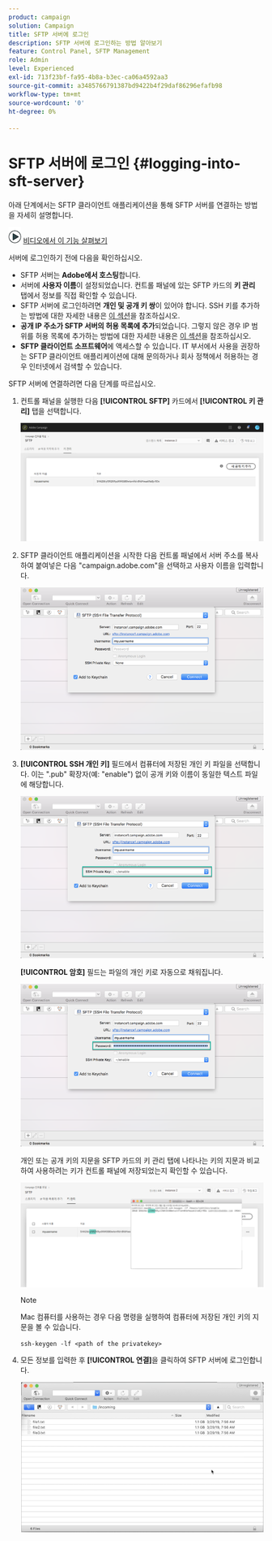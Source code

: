 ```yaml
---
product: campaign
solution: Campaign
title: SFTP 서버에 로그인
description: SFTP 서버에 로그인하는 방법 알아보기
feature: Control Panel, SFTP Management
role: Admin
level: Experienced
exl-id: 713f23bf-fa95-4b8a-b3ec-ca06a4592aa3
source-git-commit: a3485766791387bd9422b4f29daf86296efafb98
workflow-type: tm+mt
source-wordcount: '0'
ht-degree: 0%

---
```


# SFTP 서버에 로그인 {#logging-into-sft-server}

아래 단계에서는 SFTP 클라이언트 애플리케이션을 통해 SFTP 서버를 연결하는 방법을 자세히 설명합니다.

![](assets/do-not-localize/how-to-video.png) [ 비디오에서 이 기능 살펴보기](https://video.tv.adobe.com/v/27263?quality=12)

서버에 로그인하기 전에 다음을 확인하십시오.

* SFTP 서버는 **Adobe에서 호스팅**&#x200B;합니다.
* 서버에 **사용자 이름**&#x200B;이 설정되었습니다. 컨트롤 패널에 있는 SFTP 카드의 **키 관리** 탭에서 정보를 직접 확인할 수 있습니다.
* SFTP 서버에 로그인하려면 **개인 및 공개 키 쌍**&#x200B;이 있어야 합니다. SSH 키를 추가하는 방법에 대한 자세한 내용은 [이 섹션](../../sftp/using/key-management.md)을 참조하십시오.
* **공개 IP 주소가 SFTP 서버의 허용 목록에 추가**&#x200B;되었습니다. 그렇지 않은 경우 IP 범위를 허용 목록에 추가하는 방법에 대한 자세한 내용은 [이 섹션](../../sftp/using/ip-range-allow-listing.md)을 참조하십시오.
* **SFTP 클라이언트 소프트웨어**&#x200B;에 액세스할 수 있습니다. IT 부서에서 사용을 권장하는 SFTP 클라이언트 애플리케이션에 대해 문의하거나 회사 정책에서 허용하는 경우 인터넷에서 검색할 수 있습니다.

SFTP 서버에 연결하려면 다음 단계를 따르십시오.

1. 컨트롤 패널을 실행한 다음 **[!UICONTROL SFTP]** 카드에서 **[!UICONTROL 키 관리]** 탭을 선택합니다.

   ![](assets/sftp_card.png)

1. SFTP 클라이언트 애플리케이션을 시작한 다음 컨트롤 패널에서 서버 주소를 복사하여 붙여넣은 다음 &quot;campaign.adobe.com&quot;을 선택하고 사용자 이름을 입력합니다.

   ![](assets/do-not-localize/connect1.png)

1. **[!UICONTROL SSH 개인 키]** 필드에서 컴퓨터에 저장된 개인 키 파일을 선택합니다. 이는 &quot;.pub&quot; 확장자(예: &quot;enable&quot;) 없이 공개 키와 이름이 동일한 텍스트 파일에 해당합니다.

   ![](assets/do-not-localize/connect2.png)

   **[!UICONTROL 암호]** 필드는 파일의 개인 키로 자동으로 채워집니다.

   ![](assets/do-not-localize/connect3.png)

   개인 또는 공개 키의 지문을 SFTP 카드의 키 관리 탭에 나타나는 키의 지문과 비교하여 사용하려는 키가 컨트롤 패널에 저장되었는지 확인할 수 있습니다.

   ![](assets/fingerprint_compare.png)

   >[!NOTE]
   >
   >Mac 컴퓨터를 사용하는 경우 다음 명령을 실행하여 컴퓨터에 저장된 개인 키의 지문을 볼 수 있습니다.
   >
   >`ssh-keygen -lf <path of the privatekey>`

1. 모든 정보를 입력한 후 **[!UICONTROL 연결]**&#x200B;을 클릭하여 SFTP 서버에 로그인합니다.

   ![](assets/do-not-localize/sftpconnected.png)
